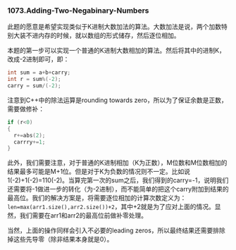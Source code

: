 ### 1073.Adding-Two-Negabinary-Numbers

此题的愿意是希望实现类似于K进制大数加法的算法。大数加法是说，两个加数特别大装不进内存的时候，就以数组的形式储存，然后逐位相加。

本题的第一步可以实现一个普通的K进制大数相加的算法。然后将其中的进制K，改成-2进制即可，即：
```cpp
int sum = a+b+carry;
int r = sum%(-2);
carry = sum/(-2);
```
注意到C++中的除法运算是rounding towards zero，所以为了保证余数是正数，需要做修补：
```cpp
if (r<0)
{
  r+=abs(2);
  carrry+=1;
}
```
此外，我们需要注意，对于普通的K进制相加（K为正数），M位数和M位数相加的结果最多可能是M+1位。但是对于K为负数的情况则不一定。比如说1(-2)+1(-2)=110(-2)。当算完第一次的sum之后，我们得到的carry=-1，说明我们还需要将-1做进一步的转化（为-2进制），而不能简单的把这个carry附加到结果的最高位。我们的解决方案是，将需要逐位相加的计算次数定义为：```len=max(arr1.size(),arr2.size())+2```，其中+2就是为了应对上面的情况。显然，我们需要在arr1和arr2的最高位前做补零处理。

当然，上面的操作同样会引入不必要的leading zeros，所以最终结果还需要排除掉这些先导零（除非结果本身就是0）。
